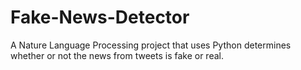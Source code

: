 # Fake-News-Detector
A Nature Language Processing project that uses Python determines whether or not the news from tweets is fake or real. 
